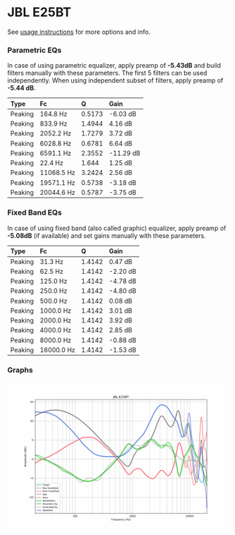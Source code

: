 # JBL E25BT
See [usage instructions](https://github.com/jaakkopasanen/AutoEq#usage) for more options and info.

### Parametric EQs
In case of using parametric equalizer, apply preamp of **-5.43dB** and build filters manually
with these parameters. The first 5 filters can be used independently.
When using independent subset of filters, apply preamp of **-5.44 dB**.

| Type    | Fc         |      Q | Gain      |
|:--------|:-----------|:-------|:----------|
| Peaking | 164.8 Hz   | 0.5173 | -6.03 dB  |
| Peaking | 833.9 Hz   | 1.4944 | 4.16 dB   |
| Peaking | 2052.2 Hz  | 1.7279 | 3.72 dB   |
| Peaking | 6028.8 Hz  | 0.6781 | 6.64 dB   |
| Peaking | 6591.1 Hz  | 2.3552 | -11.29 dB |
| Peaking | 22.4 Hz    | 1.644  | 1.25 dB   |
| Peaking | 11068.5 Hz | 3.2424 | 2.56 dB   |
| Peaking | 19571.1 Hz | 0.5738 | -3.18 dB  |
| Peaking | 20044.6 Hz | 0.5787 | -3.75 dB  |

### Fixed Band EQs
In case of using fixed band (also called graphic) equalizer, apply preamp of **-5.08dB**
(if available) and set gains manually with these parameters.

| Type    | Fc         |      Q | Gain     |
|:--------|:-----------|:-------|:---------|
| Peaking | 31.3 Hz    | 1.4142 | 0.47 dB  |
| Peaking | 62.5 Hz    | 1.4142 | -2.20 dB |
| Peaking | 125.0 Hz   | 1.4142 | -4.78 dB |
| Peaking | 250.0 Hz   | 1.4142 | -4.80 dB |
| Peaking | 500.0 Hz   | 1.4142 | 0.08 dB  |
| Peaking | 1000.0 Hz  | 1.4142 | 3.01 dB  |
| Peaking | 2000.0 Hz  | 1.4142 | 3.92 dB  |
| Peaking | 4000.0 Hz  | 1.4142 | 2.85 dB  |
| Peaking | 8000.0 Hz  | 1.4142 | -0.88 dB |
| Peaking | 16000.0 Hz | 1.4142 | -1.53 dB |

### Graphs
![](./JBL%20E25BT.png)